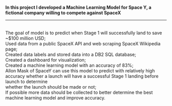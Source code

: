 <strong>In this project I developed a Machine Learning Model for Space Y, a fictional company willing to compete against SpaceX</strong>
<hr>
<br>The goal of model is to predict when Stage 1 will successfully land to save ~$100 million USD;
<br>Used data from a public SpaceX API and web scraping SpaceX Wikipedia page;
<br>Created data labels and stored data into a DB2 SQL database;
<br>Created a dashboard for visualization;
<br>Created a machine learning model with an accuracy of 83%;
<br>Allon Mask of SpaceY can use this model to predict with relatively high accuracy whether a  launch will have a successful Stage 1 landing before launch to determine <br>whether the launch  should be made or not;
<br>If possible more data should be collected to better determine the best machine learning model and improve accuracy.

